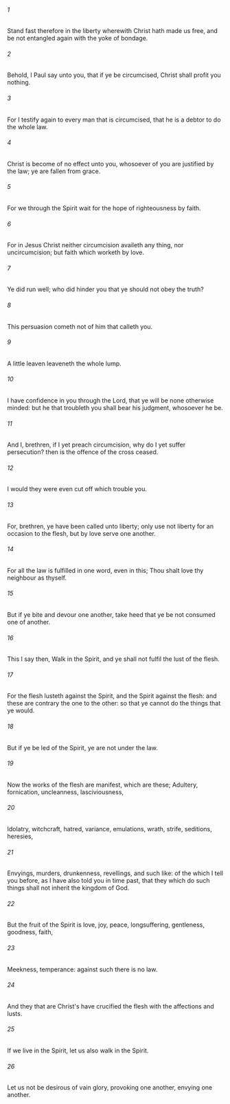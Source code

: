 ###### 1
Stand fast therefore in the liberty wherewith Christ hath made us free, and be not entangled again with the yoke of bondage.

###### 2
Behold, I Paul say unto you, that if ye be circumcised, Christ shall profit you nothing.

###### 3
For I testify again to every man that is circumcised, that he is a debtor to do the whole law.

###### 4
Christ is become of no effect unto you, whosoever of you are justified by the law; ye are fallen from grace.

###### 5
For we through the Spirit wait for the hope of righteousness by faith.

###### 6
For in Jesus Christ neither circumcision availeth any thing, nor uncircumcision; but faith which worketh by love.

###### 7
Ye did run well; who did hinder you that ye should not obey the truth?

###### 8
This persuasion cometh not of him that calleth you.

###### 9
A little leaven leaveneth the whole lump.

###### 10
I have confidence in you through the Lord, that ye will be none otherwise minded: but he that troubleth you shall bear his judgment, whosoever he be.

###### 11
And I, brethren, if I yet preach circumcision, why do I yet suffer persecution? then is the offence of the cross ceased.

###### 12
I would they were even cut off which trouble you.

###### 13
For, brethren, ye have been called unto liberty; only use not liberty for an occasion to the flesh, but by love serve one another.

###### 14
For all the law is fulfilled in one word, even in this; Thou shalt love thy neighbour as thyself.

###### 15
But if ye bite and devour one another, take heed that ye be not consumed one of another.

###### 16
This I say then, Walk in the Spirit, and ye shall not fulfil the lust of the flesh.

###### 17
For the flesh lusteth against the Spirit, and the Spirit against the flesh: and these are contrary the one to the other: so that ye cannot do the things that ye would.

###### 18
But if ye be led of the Spirit, ye are not under the law.

###### 19
Now the works of the flesh are manifest, which are these; Adultery, fornication, uncleanness, lasciviousness,

###### 20
Idolatry, witchcraft, hatred, variance, emulations, wrath, strife, seditions, heresies,

###### 21
Envyings, murders, drunkenness, revellings, and such like: of the which I tell you before, as I have also told you in time past, that they which do such things shall not inherit the kingdom of God.

###### 22
But the fruit of the Spirit is love, joy, peace, longsuffering, gentleness, goodness, faith,

###### 23
Meekness, temperance: against such there is no law.

###### 24
And they that are Christ's have crucified the flesh with the affections and lusts.

###### 25
If we live in the Spirit, let us also walk in the Spirit.

###### 26
Let us not be desirous of vain glory, provoking one another, envying one another.

